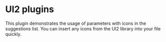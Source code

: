 UI2 plugins
===

This plugin demonstrates the usage of parameters with icons in the suggestions list.
You can insert any icons from the UI2 library into your file quickly.
